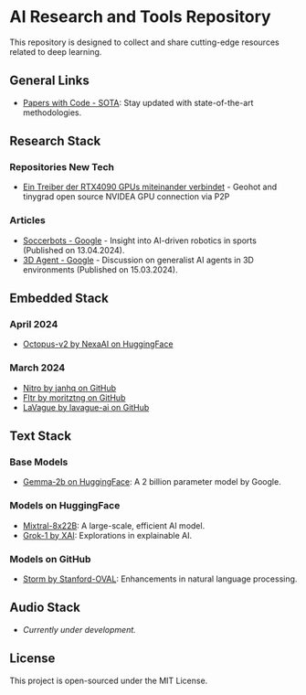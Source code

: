 # AI Research and Tools Repository

This repository is designed to collect and share cutting-edge resources related to deep learning.

## General Links
- [Papers with Code - SOTA](https://paperswithcode.com/sota): Stay updated with state-of-the-art methodologies.

## Research Stack

### Repositories New Tech

- [Ein Treiber der RTX4090 GPUs miteinander verbindet](https://github.com/tinygrad/open-gpu-kernel-modules) - Geohot and tinygrad open source NVIDEA GPU connection via P2P

### Articles
- [Soccerbots - Google](https://www.science.org/doi/10.1126/scirobotics.adi8022) - Insight into AI-driven robotics in sports (Published on 13.04.2024).
- [3D Agent - Google](https://deepmind.google/discover/blog/sima-generalist-ai-agent-for-3d-virtual-environments/) - Discussion on generalist AI agents in 3D environments (Published on 15.03.2024).

## Embedded Stack
### April 2024
- [Octopus-v2 by NexaAI on HuggingFace](https://huggingface.co/NexaAIDev/Octopus-v2)

### March 2024
- [Nitro by janhq on GitHub](https://github.com/janhq/nitro)
- [Fltr by moritztng on GitHub](https://github.com/moritztng/fltr)
- [LaVague by lavague-ai on GitHub](https://github.com/lavague-ai/LaVague)

## Text Stack
### Base Models
- [Gemma-2b on HuggingFace](https://huggingface.co/google/gemma-2b): A 2 billion parameter model by Google.

### Models on HuggingFace
- [Mixtral-8x22B](https://huggingface.co/mistral-community/Mixtral-8x22B-v0.1-4bit): A large-scale, efficient AI model.
- [Grok-1 by XAI](https://huggingface.co/xai-org/grok-1): Explorations in explainable AI.

### Models on GitHub
- [Storm by Stanford-OVAL](https://github.com/stanford-oval/storm): Enhancements in natural language processing.

## Audio Stack
- *Currently under development.*

## License
This project is open-sourced under the MIT License.

